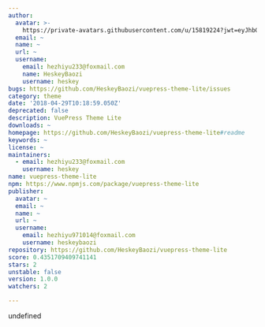 ```yaml
---
author:
  avatar: >-
    https://private-avatars.githubusercontent.com/u/15819224?jwt=eyJhbGciOiJIUzI1NiIsInR5cCI6IkpXVCJ9.eyJpc3MiOiJnaXRodWIuY29tIiwiYXVkIjoicmF3LmdpdGh1YnVzZXJjb250ZW50LmNvbSIsImtleSI6ImtleTEiLCJleHAiOjE3MzQ2NzM2ODAsIm5iZiI6MTczNDY3MjQ4MCwicGF0aCI6Ii91LzE1ODE5MjI0In0.KAp7k2zl-CW7p9EfFh8X2g_7uRu_UQiIu70emPw_dug&v=4
  email: ~
  name: ~
  url: ~
  username:
    email: hezhiyu233@foxmail.com
    name: HeskeyBaozi
    username: heskey
bugs: https://github.com/HeskeyBaozi/vuepress-theme-lite/issues
category: theme
date: '2018-04-29T10:18:59.050Z'
deprecated: false
description: VuePress Theme Lite
downloads: ~
homepage: https://github.com/HeskeyBaozi/vuepress-theme-lite#readme
keywords: ~
license: ~
maintainers:
  - email: hezhiyu233@foxmail.com
    username: heskey
name: vuepress-theme-lite
npm: https://www.npmjs.com/package/vuepress-theme-lite
publisher:
  avatar: ~
  email: ~
  name: ~
  url: ~
  username:
    email: hezhiyu971014@foxmail.com
    username: heskeybaozi
repository: https://github.com/HeskeyBaozi/vuepress-theme-lite
score: 0.4351709409741141
stars: 2
unstable: false
version: 1.0.0
watchers: 2

---
```


undefined